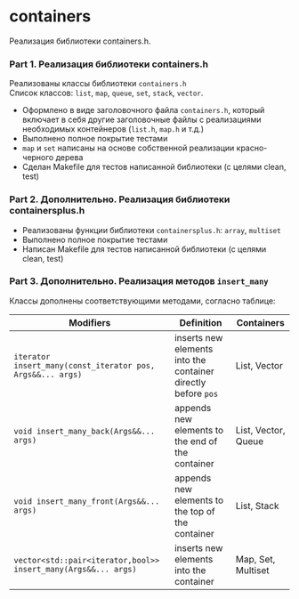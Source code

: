 # containers

Реализация библиотеки containers.h.


### Part 1. Реализация библиотеки containers.h

Реализованы классы библиотеки `containers.h`  
Список классов: `list`, `map`, `queue`, `set`, `stack`, `vector`.
- Оформлено в виде заголовочного файла `containers.h`, который включает в себя другие заголовочные файлы с реализациями необходимых контейнеров (`list.h`, `map.h` и т.д.)
- Выполнено полное покрытие тестами
- `map` и `set` написаны на основе собственной реализации красно-черного дерева
- Сделан Makefile для тестов написанной библиотеки (с целями clean, test)


### Part 2. Дополнительно. Реализация библиотеки containersplus.h

- Реализованы функции библиотеки `containersplus.h`: `array`, `multiset`
- Выполнено полное покрытие тестами
- Написан Makefile для тестов написанной библиотеки (с целями clean, test)

### Part 3. Дополнительно. Реализация методов `insert_many`

Классы  дополнены соответствующими методами, согласно таблице:

| Modifiers      | Definition                                      | Containers |
|----------------|-------------------------------------------------| -------------------------------------------|
| `iterator insert_many(const_iterator pos, Args&&... args)`          | inserts new elements into the container directly before `pos`  | List, Vector |
| `void insert_many_back(Args&&... args)`          | appends new elements to the end of the container  | List, Vector, Queue |
| `void insert_many_front(Args&&... args)`          | appends new elements to the top of the container  | List, Stack |
| `vector<std::pair<iterator,bool>> insert_many(Args&&... args)`          | inserts new elements into the container  | Map, Set, Multiset |


